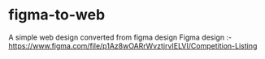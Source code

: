 # figma-to-web
A simple web design converted from figma design 
Figma design :- https://www.figma.com/file/p1Az8wOARrWvztjrvIELVI/Competition-Listing
